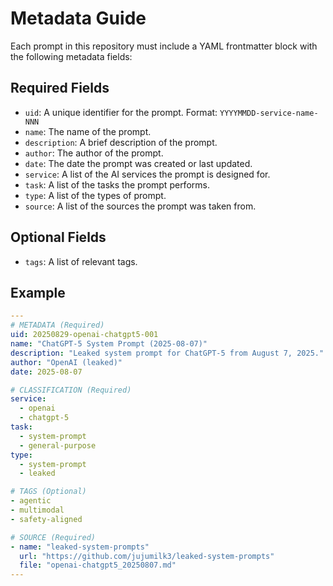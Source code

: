 # Metadata Guide

Each prompt in this repository must include a YAML frontmatter block with the following metadata fields:

## Required Fields

- `uid`: A unique identifier for the prompt. Format: `YYYYMMDD-service-name-NNN`
- `name`: The name of the prompt.
- `description`: A brief description of the prompt.
- `author`: The author of the prompt.
- `date`: The date the prompt was created or last updated.
- `service`: A list of the AI services the prompt is designed for.
- `task`: A list of the tasks the prompt performs.
- `type`: A list of the types of prompt.
- `source`: A list of the sources the prompt was taken from.

## Optional Fields

- `tags`: A list of relevant tags.

## Example

```yaml
---
# METADATA (Required)
uid: 20250829-openai-chatgpt5-001
name: "ChatGPT-5 System Prompt (2025-08-07)"
description: "Leaked system prompt for ChatGPT-5 from August 7, 2025."
author: "OpenAI (leaked)"
date: 2025-08-07

# CLASSIFICATION (Required)
service:
  - openai
  - chatgpt-5
task:
  - system-prompt
  - general-purpose
type:
  - system-prompt
  - leaked

# TAGS (Optional)
- agentic
- multimodal
- safety-aligned

# SOURCE (Required)
- name: "leaked-system-prompts"
  url: "https://github.com/jujumilk3/leaked-system-prompts"
  file: "openai-chatgpt5_20250807.md"
---
```


